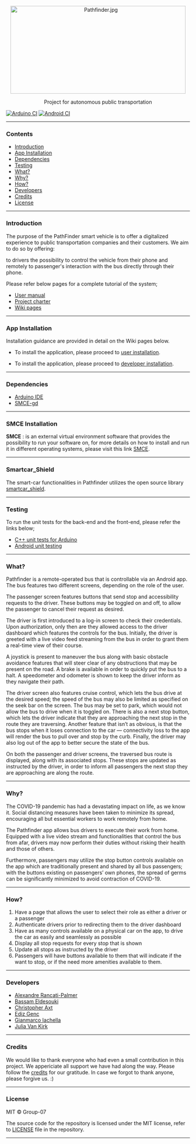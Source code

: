 
<p align="center"><img src="https://i.postimg.cc/63m1sHZ5/Android6.jpg" alt="Pathfinder.jpg" width="480" height="240"></p>
<p align="center">Project for autonomous public transportation</p>

[![Arduino CI](https://github.com/DIT112-V21/group-07/actions/workflows/Arduino-Build&Test.yml/badge.svg?branch=master&event=push)](https://github.com/DIT112-V21/group-07/actions/workflows/Arduino-Build&Test.yml)
[![Android CI](https://github.com/DIT112-V21/group-07/actions/workflows/Android_CI.yml/badge.svg?branch=master&event=push)](https://github.com/DIT112-V21/group-07/actions/workflows/Android_CI.yml)
***

### Contents
- [Introduction](#introduction)
- [App Installation](#app-installation)
- [Dependencies](#dependencies)
- [Testing](#testing)
- [What?](#what)
- [Why?](#why)
- [How?](#how)
- [Developers](#developers)
- [Credits](#credits)
- [License](#license)

***

### Introduction
The purpose of the PathFinder smart vehicle is to offer a digitalized experience to public transportation companies and their customers. We aim to do so by offering:

to drivers the possibility to control the vehicle from their phone and remotely
to passenger's interaction with the bus directly through their phone.

Please refer below pages  for a complete tutorial of the system; 
- [User manual](https://github.com/DIT112-V21/group-07/wiki/User-Manual)
- [Project charter](https://github.com/DIT112-V21/group-07/wiki/Project-Charter)
- [Wiki pages](https://github.com/DIT112-V21/group-07/wiki)

***

### App Installation

Installation guidance are provided in detail on the Wiki pages below.

- To install the application, please proceed to [user installation](https://github.com/DIT112-V21/group-07/wiki/User-installation-&-setup-guidance).

- To install the application, please proceed to [developer installation](https://github.com/DIT112-V21/group-07/wiki/Developer-Installation).

***

### Dependencies

- [Arduino IDE](https://www.arduino.cc/en/software)
- [SMCE-gd](https://github.com/ItJustWorksTM/smce-gd)

***

### SMCE Installation
**SMCE** : is an external virtual environment software that provides the possibility to run your software on, for more details on how to install and run it in different operating systems, please visit this link [SMCE](https://github.com/ItJustWorksTM/smce-gd/wiki).

***

### Smartcar_Shield

The smart-car functionalities in Pathfinder utilizes the open source library [smartcar_shield](https://github.com/platisd/smartcar_shield).

***

### Testing

To run the unit tests for the back-end and the front-end, please refer the links below;
 - [C++ unit tests for Arduino](https://github.com/DIT112-V21/group-07/wiki/Guidance-for-Cpp-unit-tests-for-Arduino)
 - [Android unit testing](https://github.com/DIT112-V21/group-07/wiki/Guidance-for-Android-testing)

***

### What?
Pathfinder is a remote-operated bus that is controllable via an Android app. The bus features two different screens, depending on the role of the user. 

The passenger screen features buttons that send stop and accessibility requests to the driver. These buttons may be toggled on and off, to allow the passenger to cancel their request as desired.

The driver is first introduced to a log-in screen to check their credentials.  Upon authorization, only then are they allowed access to the driver dashboard which features the controls for the bus. Initially, the driver is greeted with a live video feed streaming from the bus in order to grant them a real-time view of their course. 

A joystick is present to maneuver the bus along with basic obstacle avoidance features that will steer clear of any obstructions that may be present on the road. A brake is available in order to quickly put the bus to a halt. A speedometer and odometer is shown to keep the driver inform as they navigate their path. 

The driver screen also features cruise control, which lets the bus drive at the desired speed; the speed of the bus may also be limited as specified on the seek bar on the screen. The bus may be set to park, which would not allow the bus to drive when it is toggled on. There is also a next stop button, which lets the driver indicate that they are approaching the next stop in the route they are traversing. Another feature that isn’t as obvious, is that the bus stops when it loses connection to the car — connectivity loss to the app will render the bus to pull over and stop by the curb. Finally, the driver may also log out of the app to better secure the state of the bus. 

On both the passenger and driver screens, the traversed bus route is displayed, along with its associated stops. These stops are updated as instructed by the driver, in order to inform all passengers the next stop they are approaching are along the route.

***

### Why?
The COVID-19 pandemic has had a devastating impact on life, as we know it.  Social distancing measures have been taken to minimize its spread, encouraging all but essential workers to work remotely from home.  

The Pathfinder app allows bus drivers to execute their work from home. Equipped with a live video stream and functionalities that control the bus from afar, drivers may now perform their duties without risking their health and those of others.  

Furthermore, passengers may utilize the stop button controls available on the app which are traditionally present and shared by all bus passengers; with the buttons existing on passengers’ own phones, the spread of germs can be significantly minimized to avoid contraction of COVID-19.

***

### How?
1. Have a page that allows the user to select their role as either a driver or a passenger
2. Authenticate drivers prior to redirecting them to the driver dashboard
3. Have as many controls available on a physical car on the app, to drive the car as easily and seamlessly as possible
4. Display all stop requests for every stop that is shown
5. Update all stops as instructed by the driver
6. Passengers will have buttons available to them that will indicate if the want to stop, or if the need more amenities available to them.

***
### Developers
* [Alexandre Rancati-Palmer](https://github.com/alrapal)
* [Bassam Eldesouki](https://github.com/bassamEldesouki)
* [Christopher Axt](https://github.com/gusaxtcha)
* [Ediz Genc](https://github.com/edizgenc2021)
* [Gianmarco Iachella](https://github.com/iachella)
* [Julia Van Kirk](https://github.com/juliavankirk)

***

### Credits
We would like to thank everyone who had even a small contribution in this project. We appericiate all support we have had along the way. 
Please follow the [credits](https://github.com/DIT112-V21/group-07/wiki/Credits) for our gratitude. In case we forgot to thank anyone, please forgive us. :)

***

### License
MIT © Group-07

The source code for the repository is licensed under the MIT license, refer to [LICENSE](https://github.com/DIT112-V21/group-07/wiki/License) file in the repository.

***
